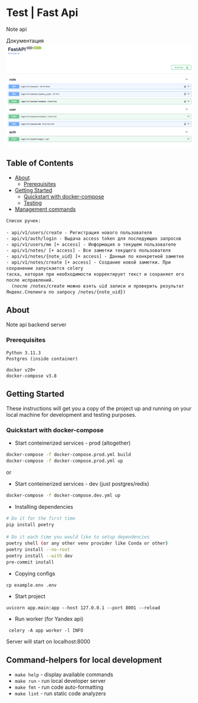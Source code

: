 # Test | Fast Api

Note api

Документация
![Image alt](https://github.com/DerTod28/note_api/raw/main/documentation/images/01.png)


## Table of Contents
+ [About](#about)
    + [Prerequisites](#prerequisites)
+ [Getting Started](#getting-started)
    + [Quickstart with docker-compose](#quickstart)
    + [Testing](#testing)
+ [Management commands](#management-commands)

```
Список ручек:

- api/v1/users/create - Регистрация нового пользователя
- api/v1/auth/login - Выдача access token для последующих запросов
- api/v1/users/me [+ access] - Информация о текущем пользователе
- api/v1/notes/ [+ access] - Все заметки текущего пользователя
- api/v1/notes/{note_uid} [+ access] - Данные по конкретной заметке
- api/v1/notes/create [+ access] - Создание новой заметки. При сохранении запускается celery
таска, которая при необходимости корректирует текст и сохраняет его после исправлений.
  (после /notes/create можно взять uid записи и проверить результат Яндекс.Спелинга по запросу /notes/{note_uid})
```
## About <a name = "about"></a>
Note api backend server

### Prerequisites <a name = "prerequisites"></a>
```
Python 3.11.3
Postgres (inside container)
```
```
docker v20+
docker-compose v3.8
```

## Getting Started <a name = "getting-started"></a>
These instructions will get you a copy of the project up and running on your local machine for development and testing purposes.

### Quickstart with docker-compose <a name = "quickstart"></a>

- Start conteinerized services - prod (altogether)
```bash
docker-compose -f docker-compose.prod.yml build
docker-compose -f docker-compose.prod.yml up
```
or
- Start conteinerized services - dev (just postgres/redis)
```bash
docker-compose -f docker-compose.dev.yml up
```
- Installing dependencies
```bash
# Do it for the first time
pip install poetry

# Do it each time you would like to setup dependencies
poetry shell (or any other venv provider like Conda or other)
poetry install --no-root
poetry install --with dev
pre-commit install
```
- Copying configs
```
cp example.env .env
```
- Start project
```
uvicorn app.main:app --host 127.0.0.1 --port 8001 --reload
```

- Run worker (for Yandex api)
```
 celery -A app worker -l INFO
```

Server will start on localhost:8000


## Command-helpers for local development <a name = "management-commands"></a>

- `make help` - display available commands
- `make run` - run local developer server
- `make fmt` - run code auto-formatting
- `make lint` - run static code analyzers
